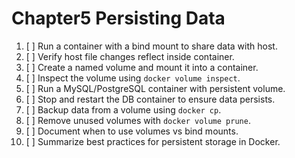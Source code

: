 # Chapter5 Persisting Data

1. [ ] Run a container with a bind mount to share data with host.
2. [ ] Verify host file changes reflect inside container.
3. [ ] Create a named volume and mount it into a container.
4. [ ] Inspect the volume using `docker volume inspect`.
5. [ ] Run a MySQL/PostgreSQL container with persistent volume.
6. [ ] Stop and restart the DB container to ensure data persists.
7. [ ] Backup data from a volume using `docker cp`.
8. [ ] Remove unused volumes with `docker volume prune`.
9. [ ] Document when to use volumes vs bind mounts.
10. [ ] Summarize best practices for persistent storage in Docker.
